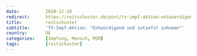 ```yaml
---
date:          2020-12-28
redirect:      https://reitschuster.de/post/tv-impf-aktion-entwuerdigend-und-zutiefst-inhuman/
title:         reitschuster
subtitle:      'TV-Impf-Aktion: "Entwürdigend und zutiefst inhuman"'
country:       DE
categories:    [Impfung, Mensch, MSM]
tags:          [reitschuster]
---
```

